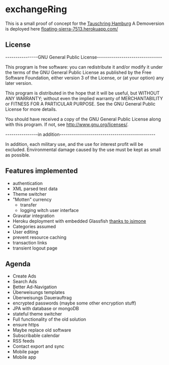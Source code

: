 exchangeRing
============
This is a small proof of concept for the [Tauschring Hamburg](http://www.tauschring-hamburg.org/)
A Demoversion is deployed here [floating-sierra-7513.herokuapp.com/](https://floating-sierra-7513.herokuapp.com/)

License
-------
----------------GNU General Public License--------------------------------

This program is free software: you can redistribute it and/or modify
it under the terms of the GNU General Public License as published by
the Free Software Foundation, either version 3 of the License, or
(at your option) any later version.

This program is distributed in the hope that it will be useful,
but WITHOUT ANY WARRANTY; without even the implied warranty of
MERCHANTABILITY or FITNESS FOR A PARTICULAR PURPOSE.  See the
GNU General Public License for more details.

You should have received a copy of the GNU General Public License
along with this program.  If not, see <http://www.gnu.org/licenses/>.

----------------in addition-----------------------------------------------

In addition, each military use, and the use for interest profit will be
excluded.
Environmental damage caused by the use must be kept as small as possible.


Features implemented
--------------------
- authentication
- XML parsed test data
- Theme switcher
- "Motten" currency
    - transfer
    - logging witch user interface
- Gravatar integration
- Heroku deployment with embedded Glassfish [thanks to jsimone](https://github.com/jsimone/embeddedGlassfishSample)
- Categories assumed
- User editing
- prevent resource caching
- transaction links
- transient logout page


Agenda
--------------
- Create Ads
- Search Ads
- Better Ad-Navigation
- Überweisungs templates
- Überweisungs Dauerauftrag
- encrypted passwords (maybe some other encryption stuff)
- JPA with database or mongoDB
- stateful theme switcher
- Full functionality of the old solution
- ensure https
- Maybe replace old software
- Subscribable calendar
- RSS feeds
- Contact export and sync
- Mobile page
- Mobile app

